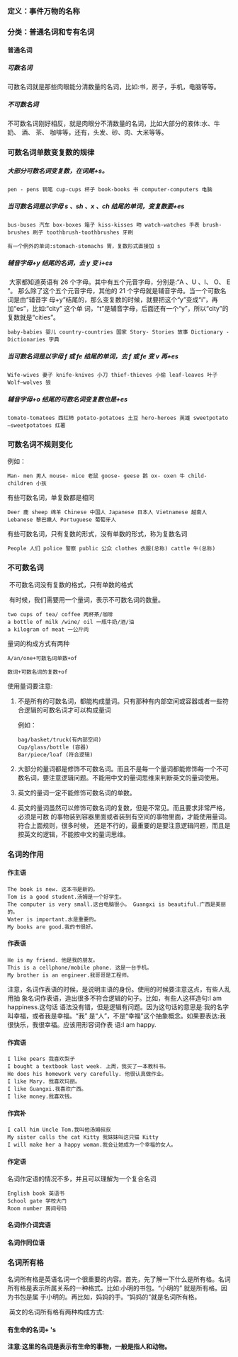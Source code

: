 ### 定义：事件万物的名称

### 分类：普通名词和专有名词

#### 普通名词

##### 可数名词

​	可数名词就是那些肉眼能分清数量的名词，比如:书，房子，手机，电脑等等。

##### 不可数名词

​	不可数名词刚好相反，就是肉眼分不清数量的名词，比如大部分的液体:水、牛奶、 酒、 茶、 咖啡等，还有，头发、砂、肉、大米等等。

### 可数名词单数变复数的规律

##### 大部分可数名词变复数，在词尾+s。

`pen - pens 钢笔 cup-cups 杯子 book-books 书 computer-computers 电脑`

##### 当可数名词是以字母 s 、sh 、x 、ch 结尾的单词，变复数要+es

`bus-buses 汽车 box-boxes 箱子 kiss-kisses 吻 watch-watches 手表 brush-brushes 刷子 toothbrush-toothbrushes 牙刷`

`有一个例外的单词:stomach-stomachs 胃，复数形式直接加 s`

##### 辅音字母+y 结尾的名词，去 y 变 i+es

​	大家都知道英语有 26 个字母。其中有五个元音字母，分别是:“A 、U 、I、 O、 E ”。 那么除了这个五个元音字母，其他的 21 个字母就是辅音字母。当一个可数名词是由“辅音字 母+y”结尾的，那么变复数的时候，就要把这个“y”变成“i”，再加“es”，比如:“city” 这个单 词，“t”是辅音字母，后面还有一个“y”，所以“city”的复数就是“cities”。

`baby-babies 婴儿 country-countries 国家 Story- Stories 故事 Dictionary - Dictionaries 字典`

##### 当可数名词是以字母 f 或 fe 结尾的单词，去 f 或 fe 变 v 再+es

`Wife-wives 妻子 knife-knives 小刀 thief-thieves 小偷 leaf-leaves 叶子 Wolf–wolves 狼`

##### 辅音字母+o 结尾的可数名词变复数也是+es

`tomato-tomatoes 西红柿 potato-potatoes 土豆 hero-heroes 英雄 sweetpotato –sweetpotatoes 红薯`

### 可数名词不规则变化

例如：

`Man- men 男人 mouse- mice 老鼠 goose- geese 鹅 ox- oxen 牛 child-children 小孩`

有些可数名词，单复数都是相同

`Deer 鹿 sheep 绵羊 Chinese 中国人 Japanese 日本人 Vietnamese 越南人 Lebanese 黎巴嫩人 Portuguese 葡萄牙人`

有些可数名词，只有复数的形式，没有单数的形式，称为复数名词

`People 人们 police 警察 public 公众 clothes 衣服(总称) cattle 牛(总称)`

### 不可数名词

​	不可数名词没有复数的格式，只有单数的格式

​	有时候，我们需要用一个量词，表示不可数名词的数量。

```
two cups of tea/ coffee 两杯茶/咖啡
a bottle of milk /wine/ oil 一瓶牛奶/酒/油
a kilogram of meat 一公斤肉
```

量词的构成方式有两种

`A/an/one+可数名词单数+of`

`数词+可数名词的复数+of`

使用量词要注意:

1. 不是所有的可数名词，都能构成量词。只有那种有内部空间或容器或者一些符合逻辑的可数名词才可以构成量词

   例如：

   ```
   bag/basket/truck(有内部空间)
   Cup/glass/bottle (容器)
   Bar/piece/loaf (符合逻辑)
   ```

   

2. 大部分的量词都是修饰不可数名词。而且不是每一个量词都能修饰每一个不可数名词，要注意逻辑问题。不能用中文的量词思维来判断英文的量词使用。

3. 英文的量词一定不能修饰可数名词的单数。

4. 英文的量词虽然可以修饰可数名词的复数，但是不常见。而且要求非常严格，必须是可数 的事物装到容器里面或者装到有空间的事物里面，才能使用量词。符合上面规则，很多时候， 还是不行的，最重要的是要注意逻辑问题，而且是按英文的逻辑，不能按中文的量词思维。

### 名词的作用

#### 作主语

```
The book is new. 这本书是新的。
Tom is a good student.汤姆是一个好学生。
The computer is very small.这台电脑很小。 Guangxi is beautiful.广西是美丽的。
Water is important.水是重要的。
My books are good.我的书很好。
```

#### 作表语

```
He is my friend. 他是我的朋友。
This is a cellphone/mobile phone. 这是一台手机。
My brother is an engineer.我哥哥是工程师。
```

​	注意，名词作表语的时候，是说明主语的身份。使用的时候要注意这点，有些人乱用抽 象名词作表语，造出很多不符合逻辑的句子。比如，有些人这样造句:I am happiness.这句话 语法没有错，但是逻辑有问题。因为这句话的意思是:我的名字叫幸福，或者我是幸福。“我” 是“人”，不是“幸福”这个抽象概念。如果要表达:我很快乐，我很幸福。应该用形容词作表 语:I am happy.

#### 作宾语

```
I like pears 我喜欢梨子
I bought a textbook last week. 上周，我买了一本教科书。
He does his homework very carefully. 他很认真做作业。
I like Mary. 我喜欢玛丽。
I like Guangxi.我喜欢广西。
I like money.我喜欢钱。
```

#### 作宾补

```
I call him Uncle Tom.我叫他汤姆叔叔
My sister calls the cat Kitty 我妹妹叫这只猫 Kitty
I will make her a happy woman.我会让她成为一个幸福的女人。
```

#### 作定语

名词作定语的情况不多，并且可以理解为一个复合名词

```
English book 英语书
School gate 学校大门
Room number 房间号码
```

#### 名词作介词宾语

#### 名词作同位语

### 名词所有格

​	名词所有格是英语名词一个很重要的内容。首先，先了解一下什么是所有格。名词所有格是表示所属关系的一种格式。比如:小明的书包。“小明的” 就是所有格。因为书包是属 于小明的。再比如，妈妈的手。“妈妈的”就是名词所有格。

​	英文的名词所有格有两种构成方式:

#### 有生命的名词+ 's

**注意:这里的名词是表示有生命的事物，一般是指人和动物。**

